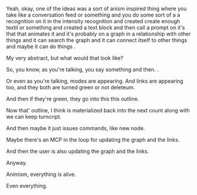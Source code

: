 Yeah, okay, one of the ideas was a sort of anism inspired thing where you take like a conversation feed or something and you do some sort of a a recognition on it in the intensity recognition and created create enough textil or something and created a text block and then call a prompt on it's that that animates it and it's probably on a graph in a relationship with other things and it can search the graph and it can connect itself to other things and maybe it can do things .

My very abstract, but what would that look like?

So, you know, as you're talking, you say something and then. .

Or even as you're talking, modes are appearing. And links are appearing too, and they both are turned green or not deleteum.

And then if they're green, they go into this this outline.

Now that' outline, I think is materialized back into the next count along with we can keep turncript.

And then maybe it just issues commands, like new node.

Maybe there's an MCP in the loop for updating the graph and the links.

And then the user is also updating the graph and the links.

Anyway.

Animism, everything is alive.

Even everything. 